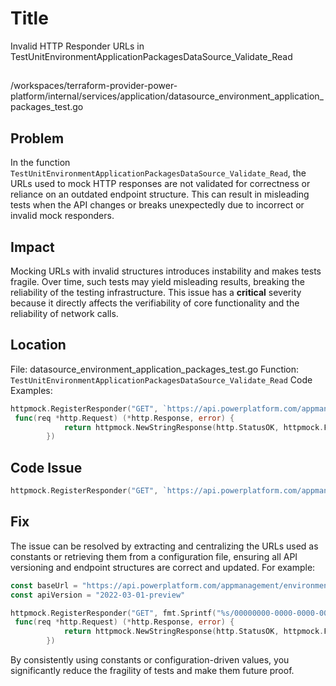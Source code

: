 # Title

Invalid HTTP Responder URLs in TestUnitEnvironmentApplicationPackagesDataSource_Validate_Read

##

/workspaces/terraform-provider-power-platform/internal/services/application/datasource_environment_application_packages_test.go

## Problem

In the function `TestUnitEnvironmentApplicationPackagesDataSource_Validate_Read`, the URLs used to mock HTTP responses are not validated for correctness or reliance on an outdated endpoint structure. This can result in misleading tests when the API changes or breaks unexpectedly due to incorrect or invalid mock responders.

## Impact

Mocking URLs with invalid structures introduces instability and makes tests fragile. Over time, such tests may yield misleading results, breaking the reliability of the testing infrastructure. This issue has a **critical** severity because it directly affects the verifiability of core functionality and the reliability of network calls.

## Location

File: datasource_environment_application_packages_test.go
Function: `TestUnitEnvironmentApplicationPackagesDataSource_Validate_Read`
Code Examples:
```go
httpmock.RegisterResponder("GET", `https://api.powerplatform.com/appmanagement/environments/00000000-0000-0000-0000-000000000001/applicationPackages?api-version=2022-03-01-preview`,
 func(req *http.Request) (*http.Response, error) {
            return httpmock.NewStringResponse(http.StatusOK, httpmock.File("tests/datasource/environment_application_packages/Validate_Read/get_applications.json").String()), nil
        })
```

## Code Issue

```go
httpmock.RegisterResponder("GET", `https://api.powerplatform.com/appmanagement/environments/00000000-0000-0000-0000-000000000001/applicationPackages?api-version=2022-03-01-preview`,
```

## Fix

The issue can be resolved by extracting and centralizing the URLs used as constants or retrieving them from a configuration file, ensuring all API versioning and endpoint structures are correct and updated. For example:

```go
const baseUrl = "https://api.powerplatform.com/appmanagement/environments"
const apiVersion = "2022-03-01-preview"

httpmock.RegisterResponder("GET", fmt.Sprintf("%s/00000000-0000-0000-0000-000000000001/applicationPackages?api-version=%s", baseUrl, apiVersion),
 func(req *http.Request) (*http.Response, error) {
            return httpmock.NewStringResponse(http.StatusOK, httpmock.File("tests/datasource/environment_application_packages/Validate_Read/get_applications.json").String()), nil
        })
```

By consistently using constants or configuration-driven values, you significantly reduce the fragility of tests and make them future proof.